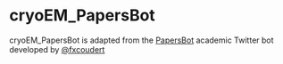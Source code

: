 # cryoEM_PapersBot

cryoEM_PapersBot is adapted from the [PapersBot](https://github.com/fxcoudert/PapersBot) academic Twitter bot developed by [@fxcoudert](https://twitter.com/fxcoudert) 
